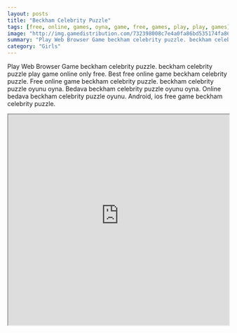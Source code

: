 ```yaml
---
layout: posts
title: "Beckham Celebrity Puzzle"
tags: [free, online, games, oyna, game, free, games, play, play, games]
image: "http://img.gamedistribution.com/732398008c7e4a0fa86bd535174fa869.jpg"
summary: "Play Web Browser Game beckham celebrity puzzle. beckham celebrity puzzle play game online only free. Best free online game beckham celebrity puzzle. Free online game beckham celebrity puzzle. beckham celebrity puzzle oyunu oyna. Bedava beckham celebrity puzzle oyunu oyna. Online bedava beckham celebrity puzzle oyunu. Android, ios free game beckham celebrity puzzle."
category: "Girls"
---
```


Play Web Browser Game beckham celebrity puzzle. beckham celebrity puzzle play game online only free. Best free online game beckham celebrity puzzle. Free online game beckham celebrity puzzle. beckham celebrity puzzle oyunu oyna. Bedava beckham celebrity puzzle oyunu oyna. Online bedava beckham celebrity puzzle oyunu. Android, ios free game beckham celebrity puzzle.

<iframe width="100%" height="480px;" src="http://flash.gamedistribution.com?game=732398008c7e4a0fa86bd535174fa869"></iframe>